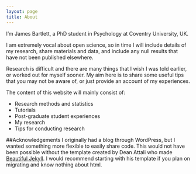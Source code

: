 ```yaml
---
layout: page
title: About
---
```


I’m James Bartlett, a PhD student in Psychology at Coventry University, UK.

I am extremely vocal about open science, so in time I will include details of my research, share materials and data, and include any null results that have not been published elsewhere.

Research is difficult and there are many things that I wish I was told earlier, or worked out for myself sooner. My aim here is to share some useful tips that you may not be aware of, or just provide an account of my experiences.

The content of this website will mainly consist of:

- Research methods and statistics
- Tutorials
- Post-graduate student experiences
- My research
- Tips for conducting research

##Acknowledgements
I originally had a blog through WordPress, but I wanted something more flexible to easily share code. This would not have been possible without the template created by Dean Attali who made [Beautiful Jekyll](http://deanattali.com/beautiful-jekyll/). I would recommend starting with his template if you plan on migrating and know nothing about html. 
